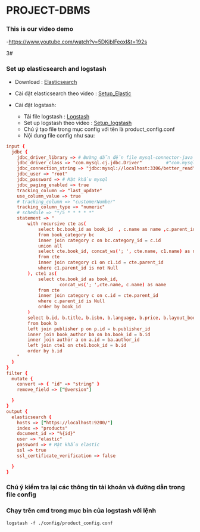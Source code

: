 # PROJECT-DBMS

### This is our video demo
-https://www.youtube.com/watch?v=5DKjblFeoxI&t=192s

3#

### Set up elasticsearch and logstash
-   Download : [Elasticsearch](https://www.elastic.co/fr/downloads/elasticsearch)
- Cài đặt elasticsearch theo video :
[Setup_Elastic](https://www.youtube.com/watch?v=kYXx0sq74Tc)

-   Cài đặt logstash:
    -   Tải file logstash : [Logstash](https://www.elastic.co/fr/downloads/logstash)  
    - Set up logstash theo video : [Setup_logstash](https://www.youtube.com/watch?v=PcSNVTBhe0w&t=783s)
    - Chú ý tạo file trong mục config với tên là product_config.conf
    - Nội dung file config như sau:  

```conf
input {
  jdbc {
    jdbc_driver_library => # Đường dẫn đến file mysql-connector-java 
    jdbc_driver_class => "com.mysql.cj.jdbc.Driver"         #"com.mysql.jdbc.Driver"
    jdbc_connection_string => "jdbc:mysql://localhost:3306/better_read" 
    jdbc_user => "root" 
    jdbc_password => # Mật khẩu mysql 
    jdbc_paging_enabled => true
    tracking_column => "last_update"
    use_column_value => true
    # tracking_column => "customerNumber"
    tracking_column_type => "numeric"
    # schedule => "*/5 * * * * *"
    statement => "
        with recursive cte as(
            select bc.book_id as book_id  , c.name as name ,c.parent_id as parent_id
            from book_category bc
            inner join category c on bc.category_id = c.id
            union all
            select cte.book_id, concat_ws('; ', cte.name, c1.name) as name, c1.parent_id as parent_id
            from cte 
            inner join category c1 on c1.id = cte.parent_id
            where c1.parent_id is not Null
        ), cte1 as(
            select cte.book_id as book_id,
                    concat_ws('; ',cte.name, c.name) as name
            from cte
            inner join category c on c.id = cte.parent_id 
            where c.parent_id is Null
            order by book_id
        )
        select b.id, b.title, b.isbn, b.language, b.price, b.layout_book, p.name as publisher, a.name as author , cte1.name as category, b.image_url
        from book b
        left join publisher p on p.id = b.publisher_id
        inner join book_author ba on ba.book_id = b.id
        inner join author a on a.id = ba.author_id 
        left join cte1 on cte1.book_id = b.id
        order by b.id
    "
  }
}
filter {
  mutate {
    convert => { "id" => "string" }
    remove_field => ["@version"]

  }
}
output {
  elasticsearch {
    hosts => ["https://localhost:9200/"]
    index => "products"
    document_id => "%{id}" 
    user => "elastic"
    password => # Mật khẩu elastic
    ssl => true
    ssl_certificate_verification => false

  }
}
```
### Chú ý kiểm tra lại các thông tin tài khoản và đường dẫn trong file config

### Chạy trên cmd trong mục bin của logstash với lệnh
```
logstash -f ./config/product_config.conf
